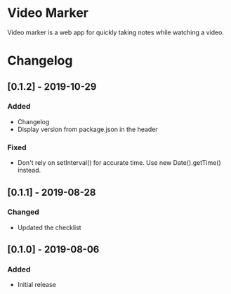 # Video Marker
Video marker is a web app for quickly taking notes while watching a video.

# Changelog

## [0.1.2] - 2019-10-29
### Added
- Changelog
- Display version from package.json in the header

### Fixed
- Don't rely on setInterval() for accurate time. Use new Date().getTime() instead.

## [0.1.1] - 2019-08-28
### Changed
- Updated the checklist

## [0.1.0] - 2019-08-06
### Added
- Initial release
